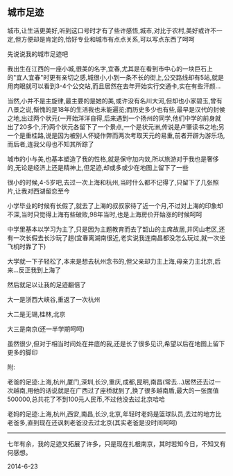 ## 城市足迹 ##

城市,让生活更美好,听到这口号时才有了些许感悟,城市,对比于农村,美好或许不一定,但方便却是肯定的,恰好专业和城市有点点关系,可以写点东西了呵呵

先说说我的城市足迹吧

我出生在江西的一座小城,很美的名字,宜春,尤其是在看到市中心的一块巨石上的"宜人宜春"时更有亲切之感,城很小,小到一条不长的街上,公交路线却有5站,就是用肉眼就可以看到3-4个公交站,而且居然在去年开始实行交通卡,实在有些汗颜...

当然,小并不是主旋律,最主要的是她的美,或许没有名川大河,但却也小家碧玉,曾有八景之说,惭愧的是18年的生活我也未能遍览;而历史多少也有些,最早是汉代的封侯之地,出过两个状元(一开始洋洋自得,后来遇到一个扬州的同学,他们中学的前身就出了20多个,汗)两个状元各留下了一个景点,一个是状元洲,传说是卢肇读书之地;另一个是重桂路,说是因为被别人怀疑作弊而两次考取天元的易重,前者开辟为游乐场,而后者,连我父母也不知其所踪了

城市的小与美,也基本塑造了我的性格,就是保守加内敛,所以旅游对于我也是奢侈的,无论是经济上还是精神上,但足迹,却或多或少在地图上留下了一些

很小的时候,4-5岁吧,去过一次上海和杭州,当时什么都不记得了,只留下了几张照片,让我对西湖留恋至今

小学毕业的时候有长假了,就去了上海的叔叔家待了近一个月,不过对上海的印象却不深,当时只觉得上海有些破败,98年当时,也是上海房价开始涨的时候呵呵

中学里基本以学习为主了,只是因为主题教育而去了韶山的主席故居,井冈山老区,还有一次长假去长沙玩了趟(宜春离湖南很近,老实说我连南昌都没怎么玩过,就一次坐飞机时靠了下)

大学就一下子轻松了,本来是想去杭州念书的,但父亲却力主上海,母亲力主北京,后来...反正我到上海了

然后就足以让我的足迹翻倍了

大一是浙西大峡谷,重返了一次杭州

大二是无锡,桂林,北京

大三是南京(还一半学期呵呵)

虽然很少,但对于相当时间处在井底的我,还是长了很多见识,希望以后在地图上留下更多的脚印

附:

老爸的足迹:上海,杭州,厦门,深圳,长沙,重庆,成都,昆明,南昌(常去...)居然还去过一次越南,用他的话说就是在广西过了座桥就到了,换了很多越南盾,最大的一张面值500000,总共花了不到100元人民币,不过他没去过北京哈哈

老妈的足迹:上海,杭州,西安,南昌,长沙,北京,年轻时老妈是篮球队员,去过的地方比老爸多,直到现在还讽刺老爸没去过北京(其实老爸是没时间呵呵)

---
七年有余，我的足迹又拓展了许多，只是现在扎根南京，其时若知今日，不知又有何感想。

2014-6-23